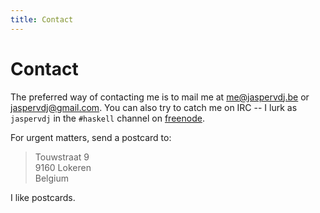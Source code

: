 ```yaml
---
title: Contact
---
```


# Contact

The preferred way of contacting me is to mail me at
[me@jaspervdj.be](mailto:me@jaspervdj.be) or
[jaspervdj@gmail.com](mailto:jaspervdj@gmail.com). You can also try to catch me
on IRC -- I lurk as `jaspervdj` in the `#haskell` channel on [freenode].

[freenode]: http://freenode.net/

For urgent matters, send a postcard to:

> Touwstraat 9  
> 9160 Lokeren  
> Belgium  

I like postcards.
